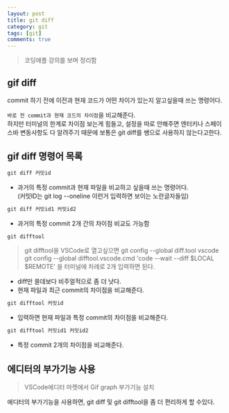 ```yaml
---
layout: post
title: git diff
category: git
tags: [git]
comments: true
---
```


> 코딩애플 강의를 보며 정리함

## gif diff

commit 하기 전에 이전과 현재 코드가 어떤 차이가 있는지 알고싶을때 쓰는 명령어다.<br/>

`바로 전 commit과 현재 코드의 차이점`을 비교해준다.<br/>
하지만 터미널의 한계로 차이점 보는게 힘들고, 설정을 따로 안해주면 엔터키나 스페이스바 변동사항도 다 알려주기 때문에 보통은 git diff를 쌩으로 사용하지 않는다고한다.<br/>

## gif diff 명령어 목록

```js
git diff 커밋id
```

- 과거의 특정 commit과 현재 파일을 비교하고 싶을때 쓰는 명령어다.<br/>
  (커밋ID는 git log --oneline 이런거 입력하면 보이는 노란글자들임)<br/>

```js
git diff 커밋id1 커밋id2
```

- 과거의 특정 commit 2개 간의 차이점 비교도 가능함<br/>

```js
git difftool
```

> git difftool을 VSCode로 열고싶으면
> git config --global diff.tool vscode<br/>
> git config --global difftool.vscode.cmd 'code --wait --diff $LOCAL $REMOTE'
> 을 터미널에 차례로 2개 입력하면 된다.

- diff만 쓸데보다 비주얼적으로 좀 더 낫다.
- 현재 파일과 최근 commit의 차이점을 비교해준다.<br/>

```js
git difftool 커밋id
```

- 입력하면 현재 파일과 특정 commit의 차이점을 비교해준다.<br/>

```js
git difftool 커밋id1 커밋id2
```

- 특정 commit 2개의 차이점을 비교해준다.

## 에디터의 부가기능 사용

> VSCode에디터 마켓에서 Gif graph 부가기능 설치

에디터의 부가기능을 사용하면, git diff 및 git difftool을 좀 더 편리하게 할 수있다.<br/>
